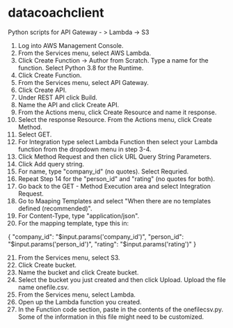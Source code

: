 # datacoachclient
Python scripts for API Gateway - > Lambda -> S3


1. Log into AWS Management Console.
2. From the Services menu, select AWS Lambda.
3. Click Create Function -> Author from Scratch. Type a name for the function. Select Python 3.8 for the Runtime. 
4. Click Create Function.
5. From the Services menu, select API Gateway. 
6. Click Create API.
7. Under REST API click Build. 
8. Name the API and click Create API. 
9. From the Actions menu, click Create Resource and name it response.
10. Select the response Resource. From the Actions menu, click Create Method. 
11. Select GET. 
12. For Integration type select Lambda Function then select your Lambda function from the dropdown menu in step 3-4.
13. Click Method Request and then click URL Query String Parameters.
14. Click Add query string. 
15. For name, type "company_id" (no quotes). Select Requried.
16. Repeat Step 14 for the "person_id" and "rating" (no quotes for both).
17. Go back to the GET - Method Execution area and select Integration Request.
18. Go to Maaping Templates and select "When there are no templates defined (recommended)".
19. For Content-Type, type "application/json".
20. For the mapping template, type this in: 

{
     "company_id": "$input.params('company_id')",
     "person_id": "$input.params('person_id')",
     "rating": "$input.params('rating')"
}

21. From the Services menu, select S3.
22. Click Create bucket.
23. Name the bucket and click Create bucket.
24. Select the bucket you just created and then click Upload. Upload the file name onefile.csv.
25. From the Services menu, select Lambda. 
26. Open up the Lambda function you created. 
27. In the Function code section, paste in the contents of the onefilecsv.py. Some of the information in this file might need to be customized. 
